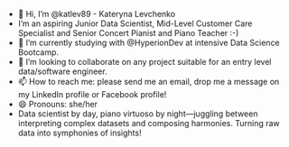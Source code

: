 - 👋 Hi, I’m @katlev89 - Kateryna Levchenko
- I’m an aspiring Junior Data Scientist, Mid-Level Customer Care Specialist and Senior Concert Pianist and Piano Teacher :-)
- 🌱 I’m currently studying with @HyperionDev at intensive Data Science Bootcamp.
- 💞️ I’m looking to collaborate on any project suitable for an entry level data/software engineer.
- 📫 How to reach me: please send me an email, drop me a message on my LinkedIn profile or Facebook profile!
- 😄 Pronouns: she/her
- Data scientist by day, piano virtuoso by night—juggling between interpreting complex datasets and composing harmonies. Turning raw data into symphonies of insights!
